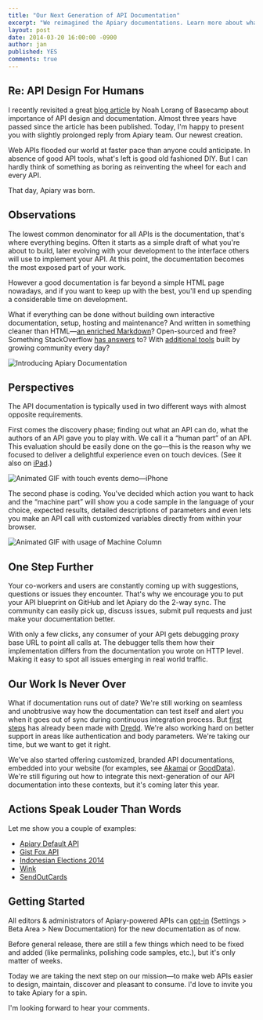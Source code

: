 ```yaml
---
title: "Our Next Generation of API Documentation"
excerpt: "We reimagined the Apiary documentations. Learn more about what's new and what drove our design decisions."
layout: post
date: 2014-03-20 16:00:00 -0900
author: jan
published: YES
comments: true
---
```


## Re: API Design For Humans

I recently revisited a great [blog article](http://37signals.com/svn/posts/3018-api-design-for-humans) by Noah Lorang of Basecamp about importance of API design and documentation. Almost three years have passed since the article has been published. Today, I'm happy to present you with slightly prolonged reply from Apiary team. Our newest creation.

Web APIs flooded our world at faster pace than anyone could anticipate. In absence of good API tools, what's left is good old fashioned DIY. But I can hardly think of something as boring as reinventing the wheel for each and every API.

That day, Apiary was born.


## Observations

The lowest common denominator for all APIs is the documentation, that's where everything begins. Often it starts as a simple draft of what you're about to build, later evolving with your development to the interface others will use to implement your API. At this point, the documentation becomes the most exposed part of your work.

However a good documentation is far beyond a simple HTML page nowadays, and if you want to keep up with the best, you'll end up spending a considerable time on development.

What if everything can be done without building own interactive documentation, setup, hosting and maintenance? And written in something cleaner than HTML—[an enriched Markdown](http://apiblueprint.org)? Open-sourced and free? Something StackOverflow [has answers](http://stackoverflow.com/questions/tagged/apiblueprint) to? With [additional tools](http://apiblueprint.org/#tooling) built by growing community every day?

![Introducing Apiary Documentation](https://apiary.a.ssl.fastly.net/assets/blog/images/new-documentation/spin.gif)


## Perspectives

The API documentation is typically used in two different ways with almost opposite requirements.

First comes the discovery phase; finding out what an API can do, what the authors of an API gave you to play with. We call it a “human part” of an API. This evaluation should be easily done on the go—this is the reason why we focused to deliver a delightful experience even on touch devices. (See it also on [iPad](https://apiary.a.ssl.fastly.net/assets/blog/images/new-documentation/ipad.gif).)


![Animated GIF with touch events demo—iPhone](https://apiary.a.ssl.fastly.net/assets/blog/images/new-documentation/iphone.gif)

The second phase is coding. You've decided which action you want to hack and the “machine part” will show you a code sample in the language of your choice, expected results, detailed descriptions of parameters and even lets you make an API call with customized variables directly from within your browser.

![Animated GIF with usage of Machine Column](https://apiary.a.ssl.fastly.net/assets/blog/images/new-documentation/console.gif)


## One Step Further

Your co-workers and users are constantly coming up with suggestions, questions or issues they encounter. That's why we encourage you to put your API blueprint on GitHub and let Apiary do the 2-way sync. The community can easily pick up, discuss issues, submit pull requests and just make your documentation better.

With only a few clicks, any consumer of your API gets debugging proxy base URL to point all calls at. The debugger tells them how their implementation differs from the documentation you wrote on HTTP level. Making it easy to spot all issues emerging in real world traffic.


## Our Work Is Never Over

What if documentation runs out of date? We're still working on seamless and unobtrusive way how the documentation can test itself and alert you when it goes out of sync during continuous integration process. But [first steps](http://blog.apiary.io/2013/10/17/How-to-test-api-with-api-blueprint-and-dredd/) has already been made with [Dredd](https://github.com/apiaryio/dredd). We're also working hard on better support in areas like authentication and body parameters. We're taking our time, but we want to get it right.

We've also started offering customized, branded API documentations, embedded into your website (for examples, see [Akamai](https://developer.akamai.com/api) or [GoodData](https://developer.gooddata.com/api)). We're still figuring out how to integrate this next-generation of our API documentation into these contexts, but it's coming later this year.


## Actions Speak Louder Than Words

Let me show you a couple of examples:

* [Apiary Default API](http://docs.defaultapi.apiary.io/)
* [Gist Fox API](http://docs.gistfoxapi.apiary.io/?3ColumnDocumentation=1)
* [Indonesian Elections 2014](http://docs.candidateapi.apiary.io/?3ColumnDocumentation=1)
* [Wink](http://docs.wink.apiary.io/?3ColumnDocumentation=1)
* [SendOutCards](http://docs.socapi.apiary.io/?3ColumnDocumentation=1)

## Getting Started

All editors & administrators of Apiary-powered APIs can [opt-in](https://apiary.a.ssl.fastly.net/assets/blog/images/new-documentation/switch.gif) (Settings > Beta Area > New Documentation) for the new documentation as of now.

Before general release, there are still a few things which need to be fixed and added (like permalinks, polishing code samples, etc.), but it's only matter of weeks.

Today we are taking the next step on our mission—to make web APIs easier to design, maintain, discover and pleasant to consume. I'd love to invite you to take Apiary for a spin.

I'm looking forward to hear your comments.